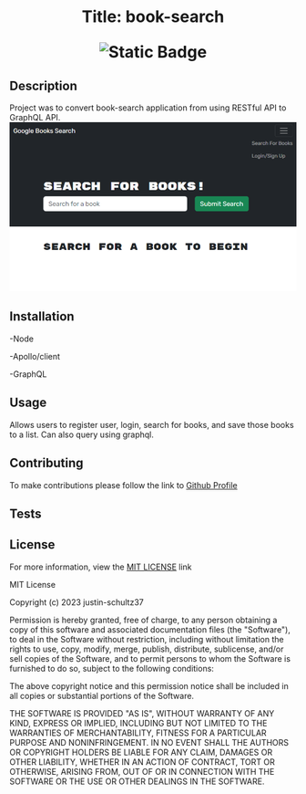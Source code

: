 
# <p align="center">Title: book-search</p> <p align="center">![Static Badge](https://img.shields.io/badge/License-MIT-blue)</p>

## Description
Project was to convert book-search application from using RESTful API to GraphQL API.
![Article Preview!](./client/assets/Screenshot%202024-01-09%20215811.png)
    
## Installation
-Node

-Apollo/client

-GraphQL

## Usage
Allows users to register user, login, search for books, and save those books to a list. Can also query using  graphql. 
    
## Contributing
To make contributions please follow the link to [Github Profile](https://github.com/justin-schultz37/book-search-engine)
    
## Tests

## License
For more information, view the [MIT LICENSE](https://choosealicense.com/licenses/mit/) link

MIT License

Copyright (c) 2023 justin-schultz37

Permission is hereby granted, free of charge, to any person obtaining a copy
of this software and associated documentation files (the "Software"), to deal
in the Software without restriction, including without limitation the rights
to use, copy, modify, merge, publish, distribute, sublicense, and/or sell
copies of the Software, and to permit persons to whom the Software is
furnished to do so, subject to the following conditions:

The above copyright notice and this permission notice shall be included in all
copies or substantial portions of the Software.

THE SOFTWARE IS PROVIDED "AS IS", WITHOUT WARRANTY OF ANY KIND, EXPRESS OR
IMPLIED, INCLUDING BUT NOT LIMITED TO THE WARRANTIES OF MERCHANTABILITY,
FITNESS FOR A PARTICULAR PURPOSE AND NONINFRINGEMENT. IN NO EVENT SHALL THE
AUTHORS OR COPYRIGHT HOLDERS BE LIABLE FOR ANY CLAIM, DAMAGES OR OTHER
LIABILITY, WHETHER IN AN ACTION OF CONTRACT, TORT OR OTHERWISE, ARISING FROM,
OUT OF OR IN CONNECTION WITH THE SOFTWARE OR THE USE OR OTHER DEALINGS IN THE
SOFTWARE.
